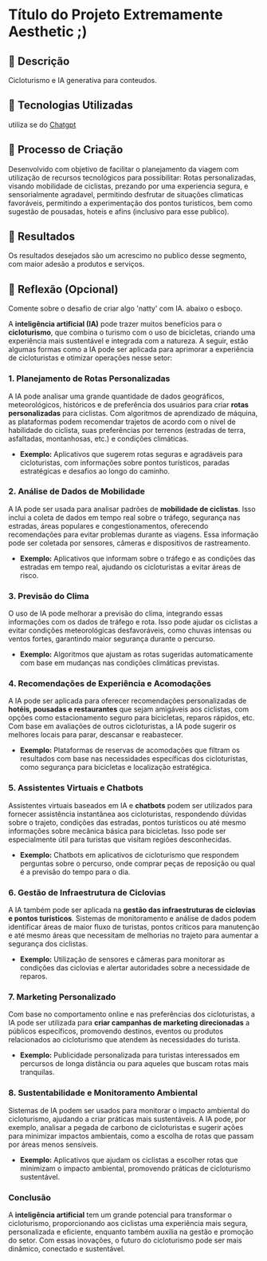 # Título do Projeto Extremamente Aesthetic ;)

## 📒 Descrição
Cicloturismo e IA generativa para conteudos.

## 🤖 Tecnologias Utilizadas
utiliza se do [Chatgpt](https://chatgpt.com/)
## 🧐 Processo de Criação
Desenvolvido com objetivo de facilitar o planejamento da viagem com utilização de recursos tecnológicos para possibilitar:
Rotas personalizadas, visando mobilidade de ciclistas, prezando por uma experiencia segura, e sensorialmente agradavel, permitindo desfrutar de situações climaticas favoráveis, permitindo a experimentação dos pontos turisticos, bem como sugestão de pousadas, hoteis e afins (inclusivo para esse publico). 
## 🚀 Resultados
Os resultados desejados são um acrescimo no publico desse segmento, com maior adesão a produtos e serviços.
## 💭 Reflexão (Opcional)
Comente sobre o desafio de criar algo 'natty' com IA. abaixo o esboço.

A **inteligência artificial (IA)** pode trazer muitos benefícios para o **cicloturismo**, que combina o turismo com o uso de bicicletas, criando uma experiência mais sustentável e integrada com a natureza. A seguir, estão algumas formas como a IA pode ser aplicada para aprimorar a experiência de cicloturistas e otimizar operações nesse setor:

### 1. **Planejamento de Rotas Personalizadas**
A IA pode analisar uma grande quantidade de dados geográficos, meteorológicos, históricos e de preferência dos usuários para criar **rotas personalizadas** para ciclistas. Com algoritmos de aprendizado de máquina, as plataformas podem recomendar trajetos de acordo com o nível de habilidade do ciclista, suas preferências por terrenos (estradas de terra, asfaltadas, montanhosas, etc.) e condições climáticas.

- **Exemplo:** Aplicativos que sugerem rotas seguras e agradáveis para cicloturistas, com informações sobre pontos turísticos, paradas estratégicas e desafios ao longo do caminho.

### 2. **Análise de Dados de Mobilidade**
A IA pode ser usada para analisar padrões de **mobilidade de ciclistas**. Isso inclui a coleta de dados em tempo real sobre o tráfego, segurança nas estradas, áreas populares e congestionamentos, oferecendo recomendações para evitar problemas durante as viagens. Essa informação pode ser coletada por sensores, câmeras e dispositivos de rastreamento.

- **Exemplo:** Aplicativos que informam sobre o tráfego e as condições das estradas em tempo real, ajudando os cicloturistas a evitar áreas de risco.

### 3. **Previsão do Clima**
O uso de IA pode melhorar a previsão do clima, integrando essas informações com os dados de tráfego e rota. Isso pode ajudar os ciclistas a evitar condições meteorológicas desfavoráveis, como chuvas intensas ou ventos fortes, garantindo maior segurança durante o percurso.

- **Exemplo:** Algoritmos que ajustam as rotas sugeridas automaticamente com base em mudanças nas condições climáticas previstas.

### 4. **Recomendações de Experiência e Acomodações**
A IA pode ser aplicada para oferecer recomendações personalizadas de **hotéis, pousadas e restaurantes** que sejam amigáveis aos ciclistas, com opções como estacionamento seguro para bicicletas, reparos rápidos, etc. Com base em avaliações de outros cicloturistas, a IA pode sugerir os melhores locais para parar, descansar e reabastecer.

- **Exemplo:** Plataformas de reservas de acomodações que filtram os resultados com base nas necessidades específicas dos cicloturistas, como segurança para bicicletas e localização estratégica.

### 5. **Assistentes Virtuais e Chatbots**
Assistentes virtuais baseados em IA e **chatbots** podem ser utilizados para fornecer assistência instantânea aos cicloturistas, respondendo dúvidas sobre o trajeto, condições das estradas, pontos turísticos ou até mesmo informações sobre mecânica básica para bicicletas. Isso pode ser especialmente útil para turistas que visitam regiões desconhecidas.

- **Exemplo:** Chatbots em aplicativos de cicloturismo que respondem perguntas sobre o percurso, onde comprar peças de reposição ou qual é a previsão do tempo para o dia.

### 6. **Gestão de Infraestrutura de Ciclovias**
A IA também pode ser aplicada na **gestão das infraestruturas de ciclovias e pontos turísticos**. Sistemas de monitoramento e análise de dados podem identificar áreas de maior fluxo de turistas, pontos críticos para manutenção e até mesmo áreas que necessitam de melhorias no trajeto para aumentar a segurança dos ciclistas.

- **Exemplo:** Utilização de sensores e câmeras para monitorar as condições das ciclovias e alertar autoridades sobre a necessidade de reparos.

### 7. **Marketing Personalizado**
Com base no comportamento online e nas preferências dos cicloturistas, a IA pode ser utilizada para **criar campanhas de marketing direcionadas** a públicos específicos, promovendo destinos, eventos ou produtos relacionados ao cicloturismo que atendem às necessidades do turista.

- **Exemplo:** Publicidade personalizada para turistas interessados em percursos de longa distância ou para aqueles que buscam rotas mais tranquilas.

### 8. **Sustentabilidade e Monitoramento Ambiental**
Sistemas de IA podem ser usados para monitorar o impacto ambiental do cicloturismo, ajudando a criar práticas mais sustentáveis. A IA pode, por exemplo, analisar a pegada de carbono de cicloturistas e sugerir ações para minimizar impactos ambientais, como a escolha de rotas que passam por áreas menos sensíveis.

- **Exemplo:** Aplicativos que ajudam os ciclistas a escolher rotas que minimizam o impacto ambiental, promovendo práticas de cicloturismo sustentável.

### Conclusão
A **inteligência artificial** tem um grande potencial para transformar o cicloturismo, proporcionando aos ciclistas uma experiência mais segura, personalizada e eficiente, enquanto também auxilia na gestão e promoção do setor. Com essas inovações, o futuro do cicloturismo pode ser mais dinâmico, conectado e sustentável.
